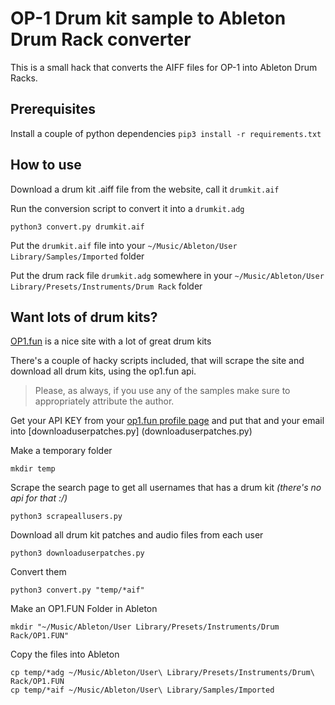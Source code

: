 # OP-1 Drum kit sample to Ableton Drum Rack converter

This is a small hack that converts the AIFF files for OP-1 into Ableton Drum Racks.


## Prerequisites

Install a couple of python dependencies `pip3 install -r requirements.txt`



## How to use

Download a drum kit .aiff file from the website, call it `drumkit.aif`

Run the conversion script to convert it into a `drumkit.adg`

```
python3 convert.py drumkit.aif
```

Put the `drumkit.aif` file into your `~/Music/Ableton/User Library/Samples/Imported` folder

Put the drum rack file `drumkit.adg` somewhere in your `~/Music/Ableton/User Library/Presets/Instruments/Drum Rack` folder




## Want lots of drum kits?

[OP1.fun](https://op1.fun) is a nice site with a lot of great drum kits

There's a couple of hacky scripts included, that will scrape the site and download all drum kits, using the op1.fun api.

<blockquote>
Please, as always, if you use any of the samples make sure to appropriately attribute the author.
</blockquote>

Get your API KEY from your [op1.fun profile page](https://op1.fun/profile) and put that and your email into [downloaduserpatches.py]
(downloaduserpatches.py)

Make a temporary folder

```
mkdir temp
```

Scrape the search page to get all usernames that has a drum kit _(there's no api for that :/)_

```
python3 scrapeallusers.py
```

Download all drum kit patches and audio files from each user

```
python3 downloaduserpatches.py
```

Convert them

```
python3 convert.py "temp/*aif"
```

Make an OP1.FUN Folder in Ableton

```
mkdir "~/Music/Ableton/User Library/Presets/Instruments/Drum Rack/OP1.FUN"
```

Copy the files into Ableton

```
cp temp/*adg ~/Music/Ableton/User\ Library/Presets/Instruments/Drum\ Rack/OP1.FUN
cp temp/*aif ~/Music/Ableton/User\ Library/Samples/Imported
```
